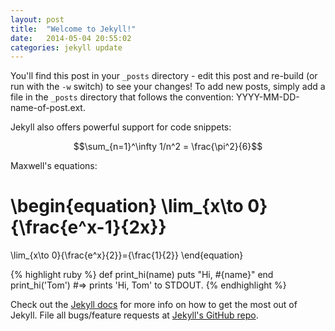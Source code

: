```yaml
---
layout: post
title:  "Welcome to Jekyll!"
date:   2014-05-04 20:55:02
categories: jekyll update
---
```


You'll find this post in your `_posts` directory - edit this post and re-build (or run with the `-w` switch) to see your changes!
To add new posts, simply add a file in the `_posts` directory that follows the convention: YYYY-MM-DD-name-of-post.ext.

Jekyll also offers powerful support for code snippets:

$$\sum_{n=1}^\infty 1/n^2 = \frac{\pi^2}{6}$$



Maxwell's equations:

\begin{equation}
 \lim_{x\to 0}{\frac{e^x-1}{2x}}
 =
 \lim_{x\to 0}{\frac{e^x}{2}}={\frac{1}{2}}
\end{equation}


{% highlight ruby %}
def print_hi(name)
  puts "Hi, #{name}"
end
print_hi('Tom')
#=> prints 'Hi, Tom' to STDOUT.
{% endhighlight %}

Check out the [Jekyll docs][jekyll] for more info on how to get the most out of Jekyll. File all bugs/feature requests at [Jekyll's GitHub repo][jekyll-gh].

[jekyll-gh]: https://github.com/mojombo/jekyll
[jekyll]:    http://jekyllrb.com
